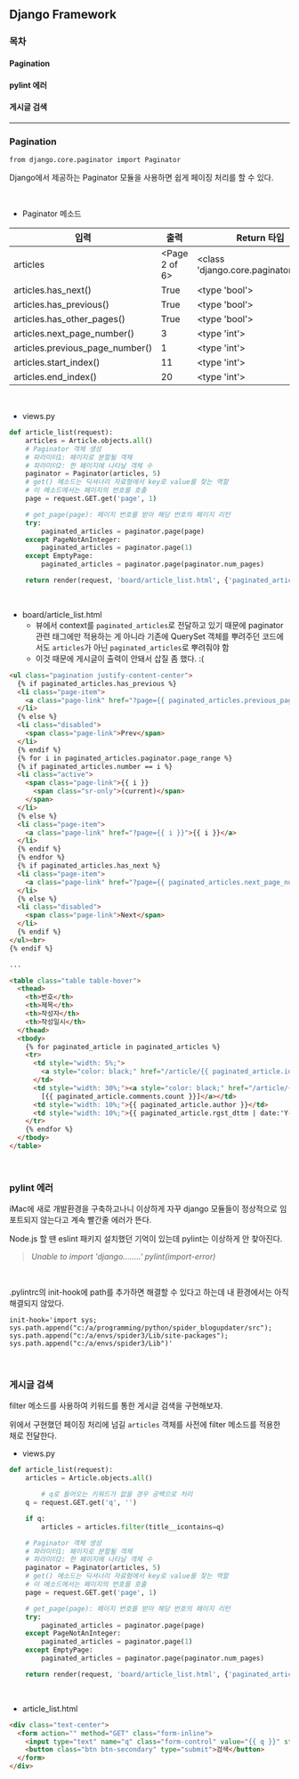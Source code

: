## Django Framework

### 목차

#### Pagination

#### pylint 에러

#### 게시글 검색

<hr>

### Pagination

`from django.core.paginator import Paginator`

Django에서 제공하는 Paginator 모듈을 사용하면 쉽게 페이징 처리를 할 수 있다.

<br>

- Paginator 메소드

| 입력                            | 출력          | Return 타입                          |
| ------------------------------- | ------------- | ------------------------------------ |
| articles                        | <Page 2 of 6> | <class 'django.core.paginator.Page'> |
| articles.has_next()             | True          | <type 'bool'>                        |
| articles.has_previous()         | True          | <type 'bool'>                        |
| articles.has_other_pages()      | True          | <type 'bool'>                        |
| articles.next_page_number()     | 3             | <type 'int'>                         |
| articles.previous_page_number() | 1             | <type 'int'>                         |
| articles.start_index()          | 11            | <type 'int'>                         |
| articles.end_index()            | 20            | <type 'int'>                         |

<br>

- views.py

```python
def article_list(request):
    articles = Article.objects.all()
    # Paginator 객체 생성
    # 파라미터1: 페이지로 분할될 객체
    # 파라미터2: 한 페이지에 나타날 객체 수
    paginator = Paginator(articles, 5)
    # get() 메소드는 딕셔너리 자료형에서 key로 value를 찾는 역할
    # 이 메소드에서는 페이지의 번호를 호출
    page = request.GET.get('page', 1)

    # get_page(page): 페이지 번호를 받아 해당 번호의 페이지 리턴
    try:
        paginated_articles = paginator.page(page)
    except PageNotAnInteger:
        paginated_articles = paginator.page(1)
    except EmptyPage:
        paginated_articles = paginator.page(paginator.num_pages)

    return render(request, 'board/article_list.html', {'paginated_articles': paginated_articles})
```

<br>

- board/article_list.html
  - 뷰에서 context를 `paginated_articles`로 전달하고 있기 때문에 paginator 관련 태그에만 적용하는 게 아니라 기존에 QuerySet 객체를 뿌려주던 코드에서도 `articles`가 아닌 `paginated_articles`로 뿌려줘야 함
  - 이것 때문에 게시글이 출력이 안돼서 삽질 좀 했다. :(

```html
<ul class="pagination justify-content-center">
  {% if paginated_articles.has_previous %}
  <li class="page-item">
    <a class="page-link" href="?page={{ paginated_articles.previous_page_number }}">Prev</a>
  </li>
  {% else %}
  <li class="disabled">
    <span class="page-link">Prev</span>
  </li>
  {% endif %}
  {% for i in paginated_articles.paginator.page_range %}
  {% if paginated_articles.number == i %}
  <li class="active">
    <span class="page-link">{{ i }}
      <span class="sr-only">(current)</span>
    </span>
  </li>
  {% else %}
  <li class="page-item">
    <a class="page-link" href="?page={{ i }}">{{ i }}</a>
  </li>
  {% endif %}
  {% endfor %}
  {% if paginated_articles.has_next %}
  <li class="page-item">
    <a class="page-link" href="?page={{ paginated_articles.next_page_number }}">Next</a>
  </li>
  {% else %}
  <li class="disabled">
    <span class="page-link">Next</span>
  </li>
  {% endif %}
</ul><br>
{% endif %}

...

<table class="table table-hover">
  <thead>
    <th>번호</th>
    <th>제목</th>
    <th>작성자</th>
    <th>작성일시</th>
  </thead>
  <tbody>
    {% for paginated_article in paginated_articles %}
    <tr>
      <td style="width: 5%;">
        <a style="color: black;" href="/article/{{ paginated_article.id }}/">{{ paginated_article.id }}</a>
      </td>
      <td style="width: 30%;"><a style="color: black;" href="/article/{{ paginated_article.id }}/">{{ paginated_article.title }}
        [{{ paginated_article.comments.count }}]</a></td>
      <td style="width: 10%;">{{ paginated_article.author }}</td>
      <td style="width: 10%;">{{ paginated_article.rgst_dttm | date:'Y-m-d H:m:s' }}</td>
    </tr>
    {% endfor %}
  </tbody>
</table>
```

<br>

### pylint 에러

iMac에 새로 개발환경을 구축하고나니 이상하게 자꾸 django 모듈들이 정상적으로 임포트되지 않는다고 계속 빨간줄 에러가 뜬다.

Node.js 할 땐 eslint 패키지 설치했던 기억이 있는데 pylint는 이상하게 안 찾아진다.

>  *Unable to import 'django........' pylint(import-error)*

<br>

.pylintrc의 init-hook에 path를 추가하면 해결할 수 있다고 하는데 내 환경에서는 아직 해결되지 않았다.

```
init-hook='import sys; sys.path.append("c:/a/programming/python/spider_blogupdater/src");
sys.path.append("c:/a/envs/spider3/Lib/site-packages");
sys.path.append("c:/a/envs/spider3/Lib")'
```

<br>

### 게시글 검색

filter 메소드를 사용하여 키워드를 통한 게시글 검색을 구현해보자.

위에서 구현했던 페이징 처리에 넘길 `articles` 객체를 사전에 filter 메소드를 적용한 채로 전달한다.

- views.py

```python
def article_list(request):
    articles = Article.objects.all()

		# q로 들어오는 키워드가 없을 경우 공백으로 처리
    q = request.GET.get('q', '')

    if q:
        articles = articles.filter(title__icontains=q)

    # Paginator 객체 생성
    # 파라미터1: 페이지로 분할될 객체
    # 파라미터2: 한 페이지에 나타날 객체 수
    paginator = Paginator(articles, 5)
    # get() 메소드는 딕셔너리 자료형에서 key로 value를 찾는 역할
    # 이 메소드에서는 페이지의 번호를 호출
    page = request.GET.get('page', 1)

    # get_page(page): 페이지 번호를 받아 해당 번호의 페이지 리턴
    try:
        paginated_articles = paginator.page(page)
    except PageNotAnInteger:
        paginated_articles = paginator.page(1)
    except EmptyPage:
        paginated_articles = paginator.page(paginator.num_pages)

    return render(request, 'board/article_list.html', {'paginated_articles': paginated_articles})
```

<br>

- article_list.html

```html
<div class="text-center">
  <form action="" method="GET" class="form-inline">
    <input type="text" name="q" class="form-control" value="{{ q }}" style="width: 94%;">&nbsp;
    <button class="btn btn-secondary" type="submit">검색</button>
  </form>
</div>
```


